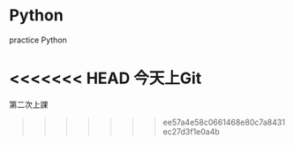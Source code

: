 # Python
practice Python

<<<<<<< HEAD
今天上Git
=======
第二次上課
>>>>>>> ee57a4e58c0661468e80c7a8431ec27d3f1e0a4b
